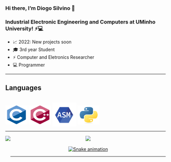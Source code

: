 ### Hi there, I’m Diogo Silvino 👋
### Industrial Electronic Engineering and Computers at UMinho University! ⚡💻

- 📈 2022: New projects soon
- 🎓 3rd year Student
- ⚡ Computer and Eletronics Researcher
- 💻 Programmer 

---

## Languages 
<div style="display: inline_block"><br>
  <img align="center" height="60" width="70" src="https://raw.githubusercontent.com/devicons/devicon/master/icons/c/c-original.svg">
  <img align="center" height="60" width="70" src="https://raw.githubusercontent.com/devicons/devicon/master/icons/cplusplus/cplusplus-original.svg">
  <img align="center" height="75" width="75" src="https://github.com/DiogoRoseira/DiogoRoseira/blob/main/Icon/asm.png">
  <img align="center" height="60" width="70" src="https://raw.githubusercontent.com/devicons/devicon/master/icons/python/python-original.svg">
</div>

---

<div align="center">
  <a href="https://github.com/DiogoRoseira">
  <img align="left"  img height="180em" src="https://github-readme-stats.vercel.app/api?username=DiogoRoseira&show_icons=true&theme=dark&include_all_commits=true&count_private=true"/>
  <img height="80em" src="https://github-readme-stats.vercel.app/api/top-langs/?username=DiogoRoseira&layout=compact&langs_count=7&theme=dark"/>

  ![Snake animation](https://github.com/DiogoRoseira/DiogoRoseira/blob/output/github-contribution-grid-snake.svg)
 
</div>

---
